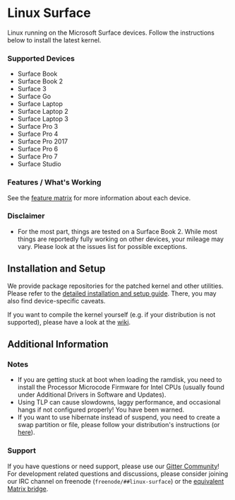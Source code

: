 # Linux Surface

Linux running on the Microsoft Surface devices.
Follow the instructions below to install the latest kernel.

### Supported Devices

* Surface Book
* Surface Book 2
* Surface 3
* Surface Go
* Surface Laptop
* Surface Laptop 2
* Surface Laptop 3
* Surface Pro 3
* Surface Pro 4
* Surface Pro 2017
* Surface Pro 6
* Surface Pro 7
* Surface Studio

### Features / What's Working

See the [feature matrix](https://github.com/linux-surface/linux-surface/wiki/Supported-Devices-and-Features#feature-matrix) for more information about each device.

### Disclaimer

* For the most part, things are tested on a Surface Book 2.
  While most things are reportedly fully working on other devices, your mileage may vary.
  Please look at the issues list for possible exceptions. 

## Installation and Setup

We provide package repositories for the patched kernel and other utilities.
Please refer to the [detailed installation and setup guide][wiki-setup]. There,
you may also find device-specific caveats.

If you want to compile the kernel yourself (e.g. if your distribution is not supported), please have a look at the [wiki][wiki-compiling].

## Additional Information

### Notes

* If you are getting stuck at boot when loading the ramdisk, you need to install the Processor Microcode Firmware for Intel CPUs (usually found under Additional Drivers in Software and Updates).
* Using TLP can cause slowdowns, laggy performance, and occasional hangs if not configured properly! You have been warned.
* If you want to use hibernate instead of suspend, you need to create a swap partition or file, please follow your distribution's instructions (or [here][hibernate-setup]).

### Support

If you have questions or need support, please use our [Gitter Community][gitter]!
For development related questions and discussions, please consider joining our IRC channel on freenode (`freenode/##linux-surface`) or the [equivalent Matrix bridge](https://matrix.to/#/#freenode_##linux-surface:matrix.org).

[wiki-setup]: https://github.com/linux-surface/linux-surface/wiki/Installation-and-Setup
[wiki-setup-post]: https://github.com/linux-surface/linux-surface/wiki/Installation-and-Setup#post-installation
[wiki-repos]: https://github.com/linux-surface/linux-surface/wiki/Package-Repositories
[wiki-secure-boot]: https://github.com/linux-surface/linux-surface/wiki/Secure-Boot
[wiki-compiling]: https://github.com/linux-surface/linux-surface/wiki/Compiling-the-Kernel-from-Source

[gitter]: https://gitter.im/linux-surface
[hibernate-setup]: https://fitzcarraldoblog.wordpress.com/2018/07/14/configuring-lubuntu-18-04-to-enable-hibernation-using-a-swap-file
[releases]: https://github.com/linux-surface/linux-surface/releases

[linux-surface-kernel]: https://github.com/linux-surface/kernel/
